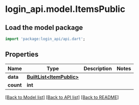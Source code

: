 # login_api.model.ItemsPublic

## Load the model package
```dart
import 'package:login_api/api.dart';
```

## Properties
Name | Type | Description | Notes
------------ | ------------- | ------------- | -------------
**data** | [**BuiltList&lt;ItemPublic&gt;**](ItemPublic.md) |  | 
**count** | **int** |  | 

[[Back to Model list]](../README.md#documentation-for-models) [[Back to API list]](../README.md#documentation-for-api-endpoints) [[Back to README]](../README.md)


